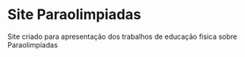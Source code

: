 # Site Paraolimpiadas
Site criado para apresentação dos trabalhos de educação fisica sobre Paraolimpíadas
